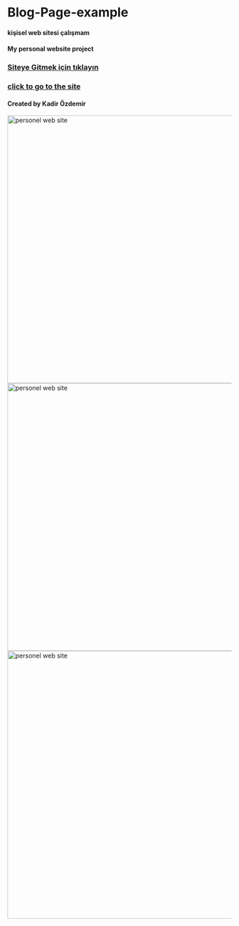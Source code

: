 # Blog-Page-example

#### kişisel web sitesi çalışmam

#### My personal website project

### [Siteye Gitmek için tıklayın](https://kadirozdemir00.netlify.app/)
### [click to go to the site](https://kadirozdemir00.netlify.app/)

#### Created by Kadir Özdemir

<img src="https://i.hizliresim.com/gl54w3f.png"  width="600px" alt="personel web site" target="_blank" />
<img src="https://i.hizliresim.com/4ew39d7.png"  width="600px" alt="personel web site" target="_blank" />
<img src="https://i.hizliresim.com/kr31bk6.png"  width="600px" alt="personel web site" target="_blank" />
